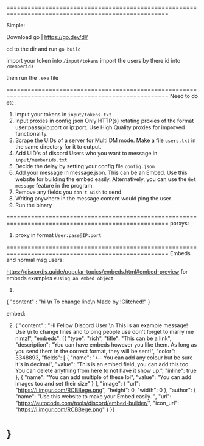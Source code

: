 ====================================================================================================

Simple:

Download go | https://go.dev/dl/

cd to the dir and run `go build`

import your token into `/imput/tokens`
import the users by there id into `/memberids`

then run the `.exe` file

====================================================================================================
Need to do etc: 

1. imput your tokens in `input/tokens.txt`
2. Input proxies in config.json Only HTTP(s) rotating proxies of the format user:pass@ip:port or ip:port. Use High Quality proxies for improved functionality.
3. Scrape the UIDs of a server for Multi DM mode. Make a file `users.txt` in the same directory for it to output.
4. Add UID's of discord Users who you want to message in `input/memberids.txt`
5. Decide the delay by setting your config file `config.json`
6. Add your message in message.json. This can be an Embed. Use this website for building the embed easily. Alternatively, you can use the `Get message` feature in the program.
7. Remove any fields you `don't wish` to send
8. Writing <user> anywhere in the message content would ping the user
9. Run the binary


====================================================================================================
porxys:
1. proxy in format `User:pass@IP:port`


====================================================================================================
Embeds and normal msg users:

https://discordjs.guide/popular-topics/embeds.html#embed-preview for embeds examples `#Using an embed object`

1. 
{
    "content" : "hi <user> \n To change line\n Made by !Glitched!"
}


embed:

2. {
  "content" : "Hi Fellow Discord User \n This is an example message! Use \\n to change lines and to ping people use <user> don't forget to marry me nimz!",
  "embeds": 
      [{
        "type": "rich",
        "title": "This can be a link",
        "description": "You can have embeds however you like them. As long as you send them in the correct format, they will be sent!",
        "color": 3348893,
        "fields": [
          {
            "name": "<-- You can add any colour but be sure it's in decimal",
            "value": "This is an embed field, you can add this too. You can delete anything from here to not have it show up.",
            "inline": true
          },
          {
            "name": "You can add multiple of these lol",
            "value": "You can add images too and set their size"
          }
        ],
        "image": {
          "url": "https://i.imgur.com/RCBBege.png",
          "height": 0,
          "width": 0
        },
        "author": {
          "name": "Use this website to make your Embed easily. ",
          "url": "https://autocode.com/tools/discord/embed-builder/",
          "icon_url": "https://i.imgur.com/RCBBege.png"
        }
      }]
    
}
====================================================================================================